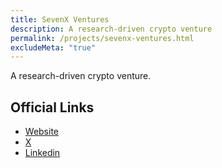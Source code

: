 ```yaml
---
title: SevenX Ventures
description: A research-driven crypto venture
permalink: /projects/sevenx-ventures.html
excludeMeta: "true"
---
```


A research-driven crypto venture.

## Official Links

- [Website](https://www.7xvc.com/)
- [X](https://x.com/SevenXVentures)
- [Linkedin](https://www.linkedin.com/company/sevenx-ventures/about/)
